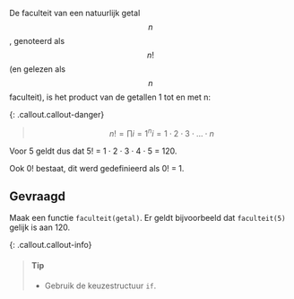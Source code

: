 De faculteit van een natuurlijk getal $$n$$, genoteerd als $$n!$$ (en gelezen als $$n$$ faculteit), is het product van de getallen 1 tot en met n:

{: .callout.callout-danger}
> $$n! = \prod{i=1}^n i = 1\cdot 2\cdot 3\cdot \ldots \cdot n$$

Voor 5 geldt dus dat 5! = 1 · 2 · 3 · 4 · 5 = 120.

Ook 0! bestaat, dit werd gedefinieerd als 0! = 1.

## Gevraagd

Maak een functie `faculteit(getal)`. Er geldt bijvoorbeeld dat `faculteit(5)` gelijk is aan 120.
 
{: .callout.callout-info}
>#### Tip
>
> - Gebruik de keuzestructuur `if`.
